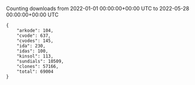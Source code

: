 
Counting downloads from 2022-01-01 00:00:00+00:00 UTC to 2022-05-28 00:00:00+00:00 UTC

```
{
    "arkode": 104,
    "cvode": 637,
    "cvodes": 145,
    "ida": 230,
    "idas": 100,
    "kinsol": 113,
    "sundials": 10509,
    "clones": 57166,
    "total": 69004
}
```
